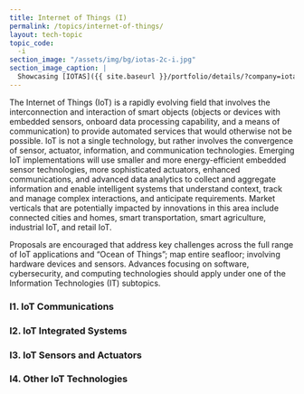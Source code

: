 ```yaml
---
title: Internet of Things (I)
permalink: /topics/internet-of-things/
layout: tech-topic
topic_code:
  -i
section_image: "/assets/img/bg/iotas-2c-i.jpg"
section_image_caption: |
  Showcasing [IOTAS]({{ site.baseurl }}/portfolio/details/?company=iotas-inc#iotas-inc)'s' Home app, featuring a unique floor plan view and Smart Stories™.
---
```


The Internet of Things (IoT) is a rapidly evolving field that involves the interconnection and interaction of smart objects (objects or devices with embedded sensors, onboard data processing capability, and a means of communication) to provide automated services that would otherwise not be possible. IoT is not a single technology, but rather involves the convergence of sensor, actuator, information, and communication technologies. Emerging IoT implementations will use smaller and more energy-efficient embedded sensor technologies, more sophisticated actuators, enhanced communications, and advanced data analytics to collect and aggregate information and enable intelligent systems that understand context, track and manage complex interactions, and anticipate requirements. Market verticals that are potentially impacted by innovations in this area include connected cities and homes, smart transportation, smart agriculture, industrial IoT, and retail IoT.  

Proposals are encouraged that address key challenges across the full range of IoT applications and “Ocean of Things”; map entire seafloor; involving hardware devices and sensors. Advances focusing on software, cybersecurity, and computing technologies should apply under one of the Information Technologies (IT) subtopics. 

### I1. IoT Communications  

### I2. IoT Integrated Systems 

### I3. IoT Sensors and Actuators 

### I4. Other IoT Technologies
